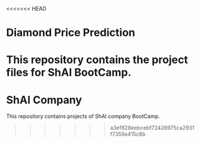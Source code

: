 <<<<<<< HEAD
# Diamond Price Prediction
This repository contains the project files for ShAI BootCamp.
=======
# ShAI Company
This repository contains projects of ShAI company BootCamp.
>>>>>>> a3ef828eebcebf72426975ca2931f7359a415c8b
